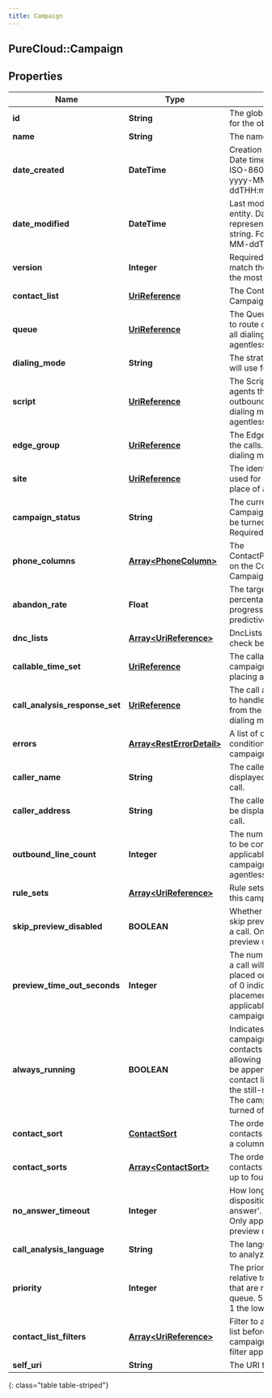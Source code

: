 ```yaml
---
title: Campaign
---
```

## PureCloud::Campaign

## Properties

|Name | Type | Description | Notes|
|------------ | ------------- | ------------- | -------------|
| **id** | **String** | The globally unique identifier for the object. | [optional] |
| **name** | **String** | The name of the Campaign. | |
| **date_created** | **DateTime** | Creation time of the entity. Date time is represented as an ISO-8601 string. For example: yyyy-MM-ddTHH:mm:ss.SSSZ | [optional] |
| **date_modified** | **DateTime** | Last modified time of the entity. Date time is represented as an ISO-8601 string. For example: yyyy-MM-ddTHH:mm:ss.SSSZ | [optional] |
| **version** | **Integer** | Required for updates, must match the version number of the most recent update | [optional] |
| **contact_list** | [**UriReference**](UriReference.html) | The ContactList for this Campaign to dial. | |
| **queue** | [**UriReference**](UriReference.html) | The Queue for this Campaign to route calls to. Required for all dialing modes except agentless. | [optional] |
| **dialing_mode** | **String** | The strategy this Campaign will use for dialing. | |
| **script** | [**UriReference**](UriReference.html) | The Script to be displayed to agents that are handling outbound calls. Required for all dialing modes except agentless. | [optional] |
| **edge_group** | [**UriReference**](UriReference.html) | The EdgeGroup that will place the calls. Required for all dialing modes except preview. | [optional] |
| **site** | [**UriReference**](UriReference.html) | The identifier of the site to be used for dialing; can be set in place of an edge group. | [optional] |
| **campaign_status** | **String** | The current status of the Campaign. A Campaign may be turned &#39;on&#39; or &#39;off&#39;. Required for updates. | [optional] |
| **phone_columns** | [**Array&lt;PhoneColumn&gt;**](PhoneColumn.html) | The ContactPhoneNumberColumns on the ContactList that this Campaign should dial. | |
| **abandon_rate** | **Float** | The targeted abandon rate percentage. Required for progressive, power, and predictive campaigns. | [optional] |
| **dnc_lists** | [**Array&lt;UriReference&gt;**](UriReference.html) | DncLists for this Campaign to check before placing a call. | [optional] |
| **callable_time_set** | [**UriReference**](UriReference.html) | The callable time set for this campaign to check before placing a call. | [optional] |
| **call_analysis_response_set** | [**UriReference**](UriReference.html) | The call analysis response set to handle call analysis results from the edge. Required for all dialing modes except preview. | [optional] |
| **errors** | [**Array&lt;RestErrorDetail&gt;**](RestErrorDetail.html) | A list of current error conditions associated with the campaign. | [optional] |
| **caller_name** | **String** | The caller id name to be displayed on the outbound call. | |
| **caller_address** | **String** | The caller id phone number to be displayed on the outbound call. | |
| **outbound_line_count** | **Integer** | The number of outbound lines to be concurrently dialed. Only applicable to non-preview campaigns; only required for agentless. | [optional] |
| **rule_sets** | [**Array&lt;UriReference&gt;**](UriReference.html) | Rule sets to be applied while this campaign is dialing. | [optional] |
| **skip_preview_disabled** | **BOOLEAN** | Whether or not agents can skip previews without placing a call. Only applicable for preview campaigns. | [optional] |
| **preview_time_out_seconds** | **Integer** | The number of seconds before a call will be automatically placed on a preview. A value of 0 indicates no automatic placement of calls. Only applicable to preview campaigns. | [optional] |
| **always_running** | **BOOLEAN** | Indicates (when true) that the campaign will remain on after contacts are depleted, allowing additional contacts to be appended/added to the contact list and processed by the still-running campaign. The campaign can still be turned off manually. | [optional] |
| **contact_sort** | [**ContactSort**](ContactSort.html) | The order in which to sort contacts for dialing, based on a column. | [optional] |
| **contact_sorts** | [**Array&lt;ContactSort&gt;**](ContactSort.html) | The order in which to sort contacts for dialing, based on up to four columns. | [optional] |
| **no_answer_timeout** | **Integer** | How long to wait before dispositioning a call as &#39;no-answer&#39;. Default 30 seconds. Only applicable to non-preview campaigns. | [optional] |
| **call_analysis_language** | **String** | The language the edge will use to analyze the call. | [optional] |
| **priority** | **Integer** | The priority of this campaign relative to other campaigns that are running on the same queue. 5 is the highest priority, 1 the lowest. | [optional] |
| **contact_list_filters** | [**Array&lt;UriReference&gt;**](UriReference.html) | Filter to apply to the contact list before dialing. Currently a campaign can only have one filter applied. | [optional] |
| **self_uri** | **String** | The URI for this object | [optional] |
{: class="table table-striped"}


